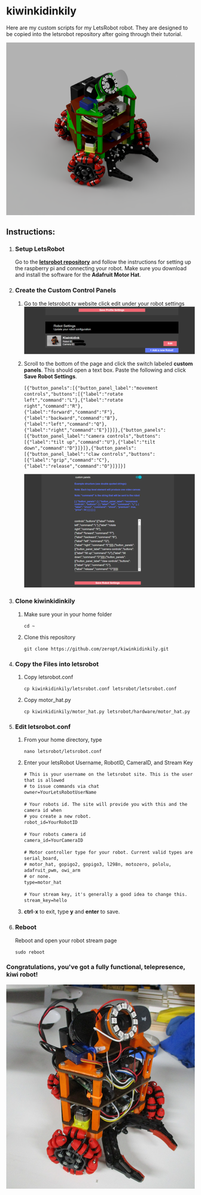 # kiwinkidinkily

Here are my custom scripts for my LetsRobot robot. They are designed to be copied into the letsrobot repository after going through their tutorial.

![KiwiRobot](documentation/KiwiRobot.png)

## Instructions:

1. ### Setup LetsRobot

    Go to the [**letsrobot repository**](https://github.com/letsRobot/letsrobot) and follow the instructions for setting up the raspberry pi and connecting your robot. Make sure you download and install the software for the **Adafruit Motor Hat**.

2. ### Create the Custom Control Panels

    1. Go to the letsrobot.tv website click edit under your robot settings
        ![RobotSettings](documentation/RobotSettings.png)
        
    2. Scroll to the bottom of the page and click the switch labeled **custom panels**. This should open a text box. Paste the following and click **Save Robot Settings**.
        ```
        [{"button_panels":[{"button_panel_label":"movement 
        controls","buttons":[{"label":"rotate 
        left","command":"L"},{"label":"rotate 
        right","command":"R"},
        {"label":"forward","command":"F"},
        {"label":"backward","command":"B"},
        {"label":"left","command":"Q"},
        {"label":"right","command":"E"}]}]},{"button_panels":
        [{"button_panel_label":"camera controls","buttons":
        [{"label":"tilt up","command":"U"},{"label":"tilt 
        down","command":"D"}]}]},{"button_panels":
        [{"button_panel_label":"claw controls","buttons":
        [{"label":"grip","command":"C"},
        {"label":"release","command":"O"}]}]}]
        ```
        ![CustomPanels](documentation/CustomPanels.png)

3. ### Clone kiwinkidinkily

    1. Make sure your in your home folder
        ```
        cd ~
        ```
    2. Clone this repository
        ```
        git clone https://github.com/zeropt/kiwinkidinkily.git
        ```
        
4. ### Copy the Files into letsrobot
    1. Copy letsrobot.conf
        ```
        cp kiwinkidinkily/letsrobot.conf letsrobot/letsrobot.conf
        ```
    2. Copy motor_hat.py
        ```
        cp kiwinkidinkily/motor_hat.py letsrobot/hardware/motor_hat.py
        ```
        
5. ### Edit letsrobot.conf
    1. From your home directory, type
        ```
        nano letsrobot/letsrobot.conf
        ```
    2. Enter your letsRobot Username, RobotID, CameraID, and Stream Key
        ```
        # This is your username on the letsrobot site. This is the user that is allowed
        # to issue commands via chat 
        owner=YourLetsRobotUserName
        
        # Your robots id. The site will provide you with this and the camera id when
        # you create a new robot.
        robot_id=YourRobotID
        
        # Your robots camera id
        camera_id=YourCameraID
        
        # Motor controller type for your robot. Current valid types are serial_board,
        # motor_hat, gopigo2, gopigo3, l298n, motozero, pololu, adafruit_pwm, owi_arm
        # or none.
        type=motor_hat
        
        # Your stream key, it's generally a good idea to change this.
        stream_key=hello
        ```
    3. **ctrl**-**x** to exit, type **y** and **enter** to save.
6. ### Reboot
    Reboot and open your robot stream page
    ```
    sudo reboot
    ```
### Congratulations, you've got a fully functional, telepresence, kiwi robot!
![Congrats](documentation/TheRobot.JPG)

